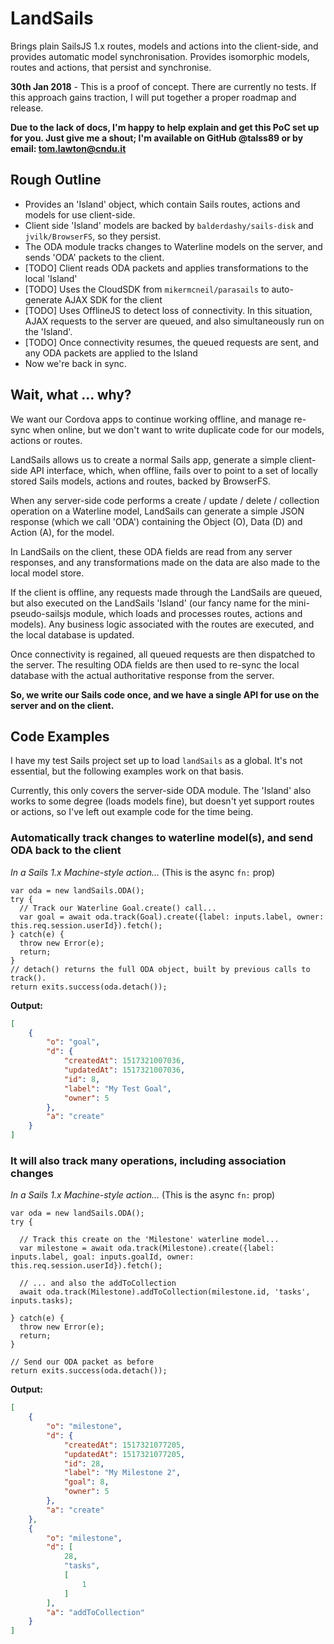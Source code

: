 # LandSails

Brings plain SailsJS 1.x routes, models and actions into the client-side, and provides automatic model synchronisation. Provides isomorphic models, routes and actions, that persist and synchronise.

**30th Jan 2018** - This is a proof of concept. There are currently no tests. If this approach gains traction, I will put together a proper roadmap and release.

**Due to the lack of docs, I'm happy to help explain and get this PoC set up for you. Just give me a shout; I'm available on GitHub @talss89 or by email: tom.lawton@cndu.it**

## Rough Outline

- Provides an 'Island' object, which contain Sails routes, actions and models for use client-side.
- Client side 'Island' models are backed by `balderdashy/sails-disk` and `jvilk/BrowserFS`, so they persist.
- The ODA module tracks changes to Waterline models on the server, and sends 'ODA' packets to the client.
- [TODO] Client reads ODA packets and applies transformations to the local 'Island'
- [TODO] Uses the CloudSDK from `mikermcneil/parasails` to auto-generate AJAX SDK for the client
- [TODO] Uses OfflineJS to detect loss of connectivity. In this situation, AJAX requests to the server are queued, and also simultaneously run on the 'Island'.
- [TODO] Once connectivity resumes, the queued requests are sent, and any ODA packets are applied to the Island
- Now we're back in sync.

## Wait, what ... why?

We want our Cordova apps to continue working offline, and manage re-sync when online, but we don't want to write duplicate code for our models, actions or routes.

LandSails allows us to create a normal Sails app, generate a simple client-side API interface, which, when offline, fails over to point to a set of locally stored Sails models, actions and routes, backed by BrowserFS.

When any server-side code performs a create / update / delete / collection operation on a Waterline model, LandSails can generate a simple JSON response (which we call 'ODA') containing the Object (O), Data (D) and Action (A), for the model.

In LandSails on the client, these ODA fields are read from any server responses, and any transformations made on the data are also made to the local model store.

If the client is offline, any requests made through the LandSails are queued, but also executed on the LandSails 'Island' (our fancy name for the mini-pseudo-sailsjs module, which loads and processes routes, actions and models). Any business logic associated with the routes are executed, and the local database is updated.

Once connectivity is regained, all queued requests are then dispatched to the server. The resulting ODA fields are then used to re-sync the local database with the actual authoritative response from the server.

**So, we write our Sails code once, and we have a single API for use on the server and on the client.**

## Code Examples

I have my test Sails project set up to load `landSails` as a global. It's not essential, but the following examples work on that basis.

Currently, this only covers the server-side ODA module. The 'Island' also works to some degree (loads models fine), but doesn't yet support routes or actions, so I've left out example code for the time being.

### Automatically track changes to waterline model(s), and send ODA back to the client

*In a Sails 1.x Machine-style action...* (This is the async `fn:` prop)
```JS
var oda = new landSails.ODA();
try {
  // Track our Waterline Goal.create() call...
  var goal = await oda.track(Goal).create({label: inputs.label, owner: this.req.session.userId}).fetch();
} catch(e) {
  throw new Error(e);
  return;
}
// detach() returns the full ODA object, built by previous calls to track().
return exits.success(oda.detach());
```
**Output:**
```JSON
[
    {
        "o": "goal",
        "d": {
            "createdAt": 1517321007036,
            "updatedAt": 1517321007036,
            "id": 8,
            "label": "My Test Goal",
            "owner": 5
        },
        "a": "create"
    }
]
```

### It will also track many operations, including association changes

*In a Sails 1.x Machine-style action...* (This is the async `fn:` prop)
```JS
var oda = new landSails.ODA();
try {

  // Track this create on the 'Milestone' waterline model...
  var milestone = await oda.track(Milestone).create({label: inputs.label, goal: inputs.goalId, owner: this.req.session.userId}).fetch();
  
  // ... and also the addToCollection
  await oda.track(Milestone).addToCollection(milestone.id, 'tasks', inputs.tasks);
  
} catch(e) {
  throw new Error(e);
  return;
}

// Send our ODA packet as before
return exits.success(oda.detach());
```
**Output:**
```JSON
[
    {
        "o": "milestone",
        "d": {
            "createdAt": 1517321077205,
            "updatedAt": 1517321077205,
            "id": 28,
            "label": "My Milestone 2",
            "goal": 8,
            "owner": 5
        },
        "a": "create"
    },
    {
        "o": "milestone",
        "d": [
            28,
            "tasks",
            [
                1
            ]
        ],
        "a": "addToCollection"
    }
]
```
